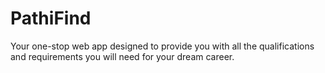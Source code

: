 # PathiFind
Your one-stop web app designed to provide you with all the qualifications and requirements you will need for your dream career.
